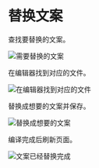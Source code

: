 # 替换文案

查找要替换的文案。

![需要替换的文案](https://pic.mingdao.com/pic/202108/06/VjeFMdZhRkucmmh_2869015968.png)

在编辑器找到对应的文件。

![在编辑器找到对应的文件](https://pic.mingdao.com/pic/202108/06/yUoRmAOxySSHpKD_767445918.png)

替换成想要的文案并保存。

![替换成想要的文案](https://pic.mingdao.com/pic/202108/06/gHBRctWBrkAbKVc_188322683.png)

编译完成后刷新页面。

![文案已经替换完成](https://pic.mingdao.com/pic/202108/06/cEvRDKSsohHwzoA_992043975.png)
